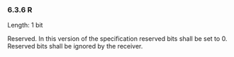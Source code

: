 ### 6.3.6 R

Length: 1 bit

Reserved. In this version of the specification reserved bits shall be
set to 0. Reserved bits shall be ignored by the receiver.